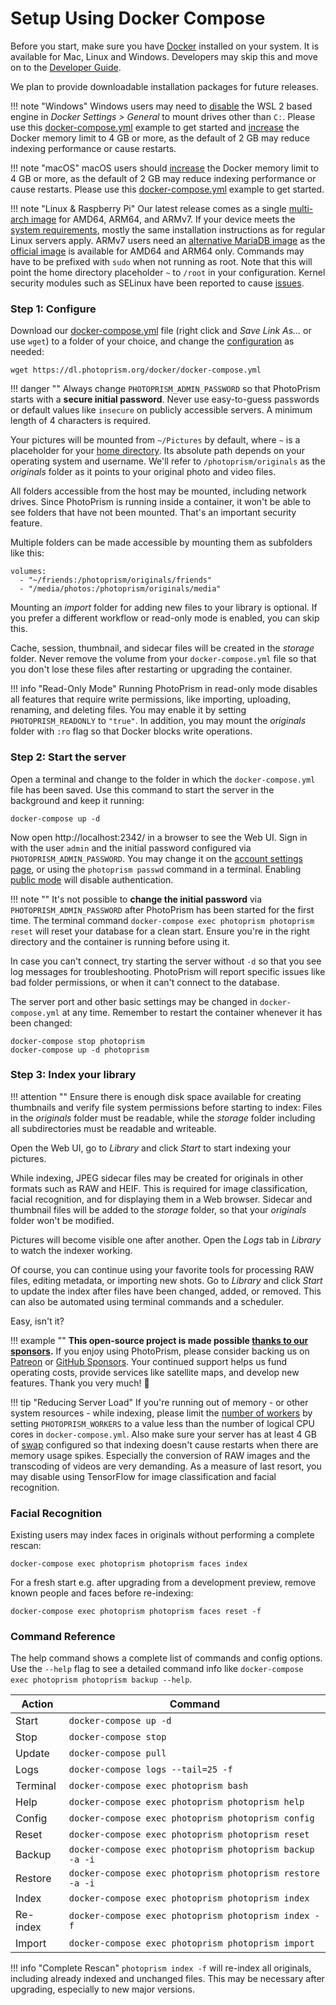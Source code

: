 # Setup Using Docker Compose

Before you start, make sure you have [Docker](https://store.docker.com/search?type=edition&offering=community) installed on your system. 
It is available for Mac, Linux and Windows.
Developers may skip this and move on to the [Developer Guide](../developer-guide/index.md).

We plan to provide downloadable installation packages for future releases.

!!! note "Windows"
    Windows users may need to [disable](img/docker-disable-wsl2.jpg) the WSL 2 based engine in *Docker Settings > General*
    to mount drives other than `C:`. Please use this [docker-compose.yml](https://dl.photoprism.org/docker/windows/docker-compose.yml)
    example to get started and [increase](img/docker-resources-advanced.jpg) the Docker memory limit 
    to 4 GB or more, as the default of 2 GB may reduce indexing performance or cause restarts.

!!! note "macOS"
    macOS users should [increase](img/docker-resources-advanced.jpg) the Docker memory limit to 4 GB or more,
    as the default of 2 GB may reduce indexing performance or cause restarts.
    Please use this [docker-compose.yml](https://dl.photoprism.org/docker/macos/docker-compose.yml)
    example to get started.

!!! note "Linux & Raspberry Pi"
    Our latest release comes as a single [multi-arch image](https://hub.docker.com/r/photoprism/photoprism)
    for AMD64, ARM64, and ARMv7. If your device meets the [system requirements](raspberry-pi.md),
    mostly the same installation instructions as for regular Linux servers apply. 
    ARMv7 users need an [alternative MariaDB image](https://hub.docker.com/r/linuxserver/mariadb) 
    as the [official image](https://hub.docker.com/_/mariadb) is available for AMD64 and ARM64 only.
    Commands may have to be prefixed with `sudo` when not running as root.
    Note that this will point the home directory placeholder `~` to `/root` in your configuration.
    Kernel security modules such as SELinux have been reported to cause 
    [issues](https://docs.photoprism.org/getting-started/faq/#why-is-photoprism-getting-stuck-in-a-restart-loop).

### Step 1: Configure ###

Download our [docker-compose.yml](https://dl.photoprism.org/docker/docker-compose.yml) file
(right click and *Save Link As...* or use `wget`) to a folder of your choice,
and change the [configuration](config-options.md) as needed:

```
wget https://dl.photoprism.org/docker/docker-compose.yml
```

!!! danger ""
    Always change `PHOTOPRISM_ADMIN_PASSWORD` so that PhotoPrism starts with a **secure initial password**.
    Never use easy-to-guess passwords or default values like `insecure` on publicly accessible servers.
    A minimum length of 4 characters is required.
	
Your pictures will be mounted from `~/Pictures` by default, where `~` is a placeholder 
for your [home directory](https://en.wikipedia.org/wiki/Home_directory). Its absolute path depends on your
operating system and username.
We'll refer to `/photoprism/originals` as the *originals* folder as it points to your original photo and video files.

All folders accessible from the host may be mounted, including network drives.
Since PhotoPrism is running inside a container, it won't be able to see folders that have not been mounted.
That's an important security feature.

Multiple folders can be made accessible by mounting them as subfolders like this:

```
volumes:
  - "~/friends:/photoprism/originals/friends"
  - "/media/photos:/photoprism/originals/media"
```

Mounting an *import* folder for adding new files to your library is optional. If you prefer a different workflow 
or read-only mode is enabled, you can skip this.

Cache, session, thumbnail, and sidecar files will be created in the *storage* folder. Never remove the volume from
your `docker-compose.yml` file so that you don't lose these files after restarting or upgrading the container.

!!! info "Read-Only Mode"
    Running PhotoPrism in read-only mode disables all features that require write permissions,
    like importing, uploading, renaming, and deleting files.
    You may enable it by setting `PHOTOPRISM_READONLY` to `"true"`.
    In addition, you may mount the *originals* folder with `:ro` flag so that Docker 
    blocks write operations.

### Step 2: Start the server ###

Open a terminal and change to the folder in which the `docker-compose.yml` file has been saved.
Use this command to start the server in the background and keep it running:

```
docker-compose up -d
```
 
Now open http://localhost:2342/ in a browser to see the Web UI.
Sign in with the user `admin` and the initial password configured via `PHOTOPRISM_ADMIN_PASSWORD`.
You may change it on the [account settings page](../user-guide/settings/account.md), 
or using the `photoprism passwd` command in a terminal.
Enabling [public mode](config-options.md) will disable authentication.

!!! note ""
    It's not possible to **change the initial password** via `PHOTOPRISM_ADMIN_PASSWORD` after PhotoPrism 
    has been started for the first time. The terminal command `docker-compose exec photoprism photoprism reset`
    will reset your database for a clean start. Ensure you're in the right directory and the container is running 
    before using it.

In case you can't connect, try starting the server without `-d` so that you see log messages for troubleshooting.
PhotoPrism will report specific issues like bad folder permissions, or when it can't connect to the database.

The server port and other basic settings may be changed in `docker-compose.yml` at any time.
Remember to restart the container whenever it has been changed:

```
docker-compose stop photoprism
docker-compose up -d photoprism
```

### Step 3: Index your library ###

!!! attention ""
    Ensure there is enough disk space available for creating thumbnails and verify file system permissions
    before starting to index: Files in the *originals* folder must be readable, while the *storage* folder
    including all subdirectories must be readable and writeable.

Open the Web UI, go to *Library* and click *Start* to start indexing your pictures.

While indexing, JPEG sidecar files may be created for originals in other formats such as RAW and HEIF. 
This is required for image classification, facial recognition, and for displaying them in a Web browser. 
Sidecar and thumbnail files will be added to the *storage* folder, so that your *originals* folder won't be modified.

Pictures will become visible one after another. Open the *Logs* tab in *Library* 
to watch the indexer working.

Of course, you can continue using your favorite tools for processing RAW files, editing metadata, 
or importing new shots. Go to *Library* and click *Start* to update the index after files have been 
changed, added, or removed. This can also be automated using terminal commands and a scheduler.

Easy, isn't it?

!!! example ""
    **This open-source project is made possible [thanks to our sponsors](https://github.com/photoprism/photoprism/blob/develop/SPONSORS.md).**
    If you enjoy using PhotoPrism, please consider backing us on [Patreon](https://www.patreon.com/photoprism)
    or [GitHub Sponsors](https://github.com/sponsors/photoprism).
    Your continued support helps us fund operating costs, provide services like satellite maps,
    and develop new features. Thank you very much! 💜

!!! tip "Reducing Server Load"
    If you're running out of memory - or other system resources - while indexing, please limit the 
    [number of workers](https://docs.photoprism.org/getting-started/config-options/) by setting
    `PHOTOPRISM_WORKERS` to a value less than the number of logical CPU cores in `docker-compose.yml`.
    Also make sure your server has at least 4 GB of [swap](https://opensource.com/article/18/9/swap-space-linux-systems) 
    configured so that indexing doesn't cause restarts when there are memory usage spikes.
    Especially the conversion of RAW images and the transcoding of videos are very demanding.
    As a measure of last resort, you may disable using TensorFlow for image classification and facial recognition.

### Facial Recognition ###

Existing users may index faces in originals without performing a complete rescan:

```
docker-compose exec photoprism photoprism faces index
```

For a fresh start e.g. after upgrading from a development preview, remove
known people and faces before re-indexing:

```
docker-compose exec photoprism photoprism faces reset -f
```

### Command Reference ###

The help command shows a complete list of commands and config options.
Use the `--help` flag to see a detailed command info 
like `docker-compose exec photoprism photoprism backup --help`.

| Action   | Command                                                   |
|----------|-----------------------------------------------------------|
| Start    | `docker-compose up -d`                                    |
| Stop     | `docker-compose stop`                                     |
| Update   | `docker-compose pull`                                     |
| Logs     | `docker-compose logs --tail=25 -f`                        |
| Terminal | `docker-compose exec photoprism bash`                     |
| Help     | `docker-compose exec photoprism photoprism help`          |                
| Config   | `docker-compose exec photoprism photoprism config`        |
| Reset    | `docker-compose exec photoprism photoprism reset`         |                   
| Backup   | `docker-compose exec photoprism photoprism backup -a -i`  |                      
| Restore  | `docker-compose exec photoprism photoprism restore -a -i` |                   
| Index    | `docker-compose exec photoprism photoprism index`         |                  
| Re-index | `docker-compose exec photoprism photoprism index -f`      |                   
| Import   | `docker-compose exec photoprism photoprism import`        |                  

!!! info "Complete Rescan"
    `photoprism index -f` will re-index all originals, including already indexed and unchanged files. This may be
    necessary after upgrading, especially to new major versions.
